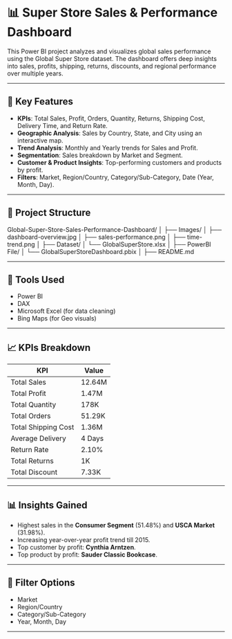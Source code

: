 # 📊 Super Store Sales & Performance Dashboard

This Power BI project analyzes and visualizes global sales performance using the Global Super Store dataset. The dashboard offers deep insights into sales, profits, shipping, returns, discounts, and regional performance over multiple years.

---

## 📌 Key Features

- **KPIs**: Total Sales, Profit, Orders, Quantity, Returns, Shipping Cost, Delivery Time, and Return Rate.
- **Geographic Analysis**: Sales by Country, State, and City using an interactive map.
- **Trend Analysis**: Monthly and Yearly trends for Sales and Profit.
- **Segmentation**: Sales breakdown by Market and Segment.
- **Customer & Product Insights**: Top-performing customers and products by profit.
- **Filters**: Market, Region/Country, Category/Sub-Category, Date (Year, Month, Day).

---

## 📁 Project Structure
Global-Super-Store-Sales-Performance-Dashboard/
│
├── Images/
│ ├── dashboard-overview.jpg
│ ├── sales-performance.png
│ ├── time-trend.png
│
├── Dataset/
│ └── GlobalSuperStore.xlsx
│
├── PowerBI File/
│ └── GlobalSuperStoreDashboard.pbix
│
├── README.md

---

## 🚀 Tools Used

- Power BI
- DAX
- Microsoft Excel (for data cleaning)
- Bing Maps (for Geo visuals)

---

## 📈 KPIs Breakdown

| KPI                  | Value    |
|----------------------|----------|
| Total Sales          | 12.64M   |
| Total Profit         | 1.47M    |
| Total Quantity       | 178K     |
| Total Orders         | 51.29K   |
| Total Shipping Cost  | 1.36M    |
| Average Delivery     | 4 Days   |
| Return Rate          | 2.10%    |
| Total Returns        | 1K       |
| Total Discount       | 7.33K    |

---

## 📊 Insights Gained

- Highest sales in the **Consumer Segment** (51.48%) and **USCA Market** (31.98%).
- Increasing year-over-year profit trend till 2015.
- Top customer by profit: **Cynthia Arntzen**.
- Top product by profit: **Sauder Classic Bookcase**.

---

## 🔄 Filter Options

- Market
- Region/Country
- Category/Sub-Category
- Year, Month, Day

---


